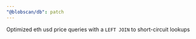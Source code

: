 ```yaml
---
"@blobscan/db": patch
---
```


Optimized eth usd price queries with a `LEFT JOIN` to short-circuit lookups
